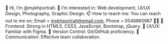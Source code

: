 👋 Hi, I’m @mykhportrait.
👀 I’m interested in: Web development, UI/UX Design, Photography, Graphic Design.
📫 How to reach me: You can reach out to me on; Email = mykhportrait@gmail.com, Phone = 0546860987 
👨‍💻 
🎨 Frontend: Strong in HTML5, CSS3, JavaScript, Bootstrap, jQuery.
📱 UI/UX: Familiar with Figma.
📝 Version Control: Git/GitHub proficiency.
💬 Communication: Effective team collaboration.

<!---
mykhportrait/mykhportrait is a ✨ special ✨ repository because its `README.md` (this file) appears on your GitHub profile.
You can click the Preview link to take a look at your changes.
--->
